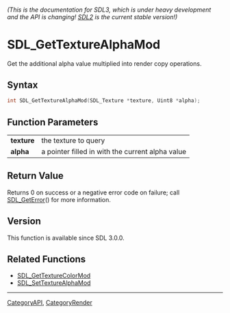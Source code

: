 ###### (This is the documentation for SDL3, which is under heavy development and the API is changing! [SDL2](https://wiki.libsdl.org/SDL2/) is the current stable version!)
# SDL_GetTextureAlphaMod

Get the additional alpha value multiplied into render copy operations.

## Syntax

```c
int SDL_GetTextureAlphaMod(SDL_Texture *texture, Uint8 *alpha);

```

## Function Parameters

|                 |                                                  |
| --------------- | ------------------------------------------------ |
| **texture**     | the texture to query                             |
| **alpha**       | a pointer filled in with the current alpha value |

## Return Value

Returns 0 on success or a negative error code on failure; call
[SDL_GetError](SDL_GetError)() for more information.

## Version

This function is available since SDL 3.0.0.

## Related Functions

* [SDL_GetTextureColorMod](SDL_GetTextureColorMod)
* [SDL_SetTextureAlphaMod](SDL_SetTextureAlphaMod)

----
[CategoryAPI](CategoryAPI), [CategoryRender](CategoryRender)

